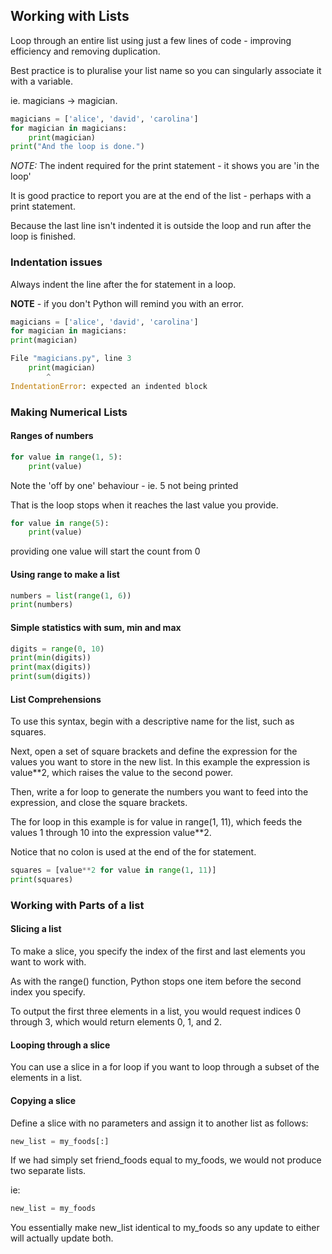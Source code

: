 ## Working with Lists

Loop through an entire list using just a few lines of code - improving efficiency and removing duplication.

Best practice is to pluralise your list name so you can singularly associate it with a variable.

ie. magicians -> magician.

```python
magicians = ['alice', 'david', 'carolina']
for magician in magicians:
    print(magician)
print("And the loop is done.")
```

*NOTE:* The indent required for the print statement - it shows you are 'in the loop'

It is good practice to report you are at the end of the list - perhaps with a print statement.

Because the last line isn't indented it is outside the loop and run after the loop is finished.

### Indentation issues

Always indent the line after the for statement in a loop.

**NOTE** - if you don't Python will remind you with an error.

```python
magicians = ['alice', 'david', 'carolina']
for magician in magicians:
print(magician)

File "magicians.py", line 3
    print(magician)
        ^
IndentationError: expected an indented block
```

### Making Numerical Lists

#### Ranges of numbers

```python
for value in range(1, 5):
    print(value)
```

Note the 'off by one' behaviour - ie. 5 not being printed

That is the loop stops when it reaches the last value you provide.

```python
for value in range(5):
    print(value)
```

providing one value will start the count from 0

#### Using range to make a list

```python
numbers = list(range(1, 6))
print(numbers)
```

#### Simple statistics with sum, min and max

```python
digits = range(0, 10)
print(min(digits))
print(max(digits))
print(sum(digits))
```

#### List Comprehensions

To use this syntax, begin with a descriptive name for the list, such as squares. 

Next, open a set of square brackets and define the expression for the values you want to store in the new list. In this example the expression is value**2, which raises the value to the second power. 

Then, write a for loop to generate the numbers you want to feed into the expression, and close the square brackets. 

The for loop in this example is for value in range(1, 11), which feeds the values 1 through 10 into the expression value**2. 

Notice that no colon is used at the end of the for statement.

```python
squares = [value**2 for value in range(1, 11)]
print(squares)
```

### Working with Parts of a list

#### Slicing a list

To make a slice, you specify the index of the first and last elements you want to work with. 

As with the range() function, Python stops one item before the second index you specify. 

To output the first three elements in a list, you would request indices 0 through 3, which would return elements 0, 1, and 2.

#### Looping through a slice

You can use a slice in a for loop if you want to loop through a subset of the elements in a list.


#### Copying a slice

Define a slice with no parameters and assign it to another list as follows:

```python
new_list = my_foods[:]
```

If we had simply set friend_foods equal to my_foods, we would not produce two separate lists.

ie:

```python
new_list = my_foods
```

You essentially make new_list identical to my_foods so any update to either
will actually update both.

